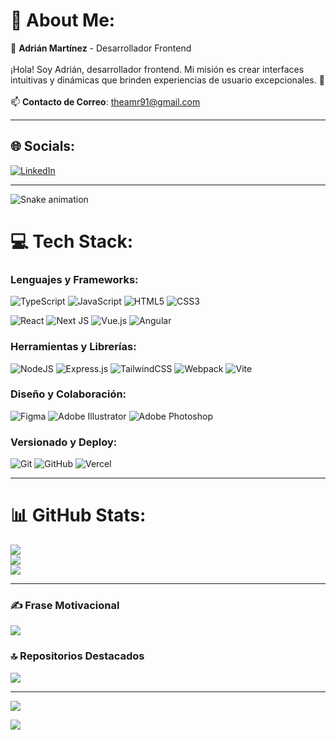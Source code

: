 # 💫 About Me:
🌟 **Adrián Martínez** - Desarrollador Frontend<br><br>¡Hola! Soy Adrián, desarrollador frontend. Mi misión es crear interfaces intuitivas y dinámicas que brinden experiencias de usuario excepcionales. 🚀<br><br>📫 **Contacto de Correo**: [theamr91@gmail.com](mailto:theamr91@gmail.com)

---

## 🌐 Socials:
[![LinkedIn](https://img.shields.io/badge/LinkedIn-%230077B5.svg?logo=linkedin&logoColor=white)](https://linkedin.com/in/adri%C3%A1n-mart%C3%ADnez-ruiz-a8b74b2b4/)

---
<img src="https://raw.githubusercontent.com/maurodesouza/maurodesouza/output/snake.svg" alt="Snake animation" />

# 💻 Tech Stack:
### Lenguajes y Frameworks:
![TypeScript](https://img.shields.io/badge/typescript-%23007ACC.svg?style=for-the-badge&logo=typescript&logoColor=white) ![JavaScript](https://img.shields.io/badge/javascript-%23323330.svg?style=for-the-badge&logo=javascript&logoColor=%23F7DF1E) ![HTML5](https://img.shields.io/badge/html5-%23E34F26.svg?style=for-the-badge&logo=html5&logoColor=white) ![CSS3](https://img.shields.io/badge/css3-%231572B6.svg?style=for-the-badge&logo=css3&logoColor=white)

![React](https://img.shields.io/badge/react-%2320232a.svg?style=for-the-badge&logo=react&logoColor=%2361DAFB) ![Next JS](https://img.shields.io/badge/Next-black?style=for-the-badge&logo=next.js&logoColor=white) ![Vue.js](https://img.shields.io/badge/vue.js-%2335495e.svg?style=for-the-badge&logo=vuedotjs&logoColor=%234FC08D) ![Angular](https://img.shields.io/badge/angular-%23DD0031.svg?style=for-the-badge&logo=angular&logoColor=white)

### Herramientas y Librerías:
![NodeJS](https://img.shields.io/badge/node.js-6DA55F?style=for-the-badge&logo=node.js&logoColor=white) ![Express.js](https://img.shields.io/badge/express.js-%23404d59.svg?style=for-the-badge&logo=express&logoColor=%2361DAFB) ![TailwindCSS](https://img.shields.io/badge/tailwindcss-%2338B2AC.svg?style=for-the-badge&logo=tailwind-css&logoColor=white) ![Webpack](https://img.shields.io/badge/webpack-%238DD6F9.svg?style=for-the-badge&logo=webpack&logoColor=black) ![Vite](https://img.shields.io/badge/vite-%23646CFF.svg?style=for-the-badge&logo=vite&logoColor=white)

### Diseño y Colaboración:
![Figma](https://img.shields.io/badge/figma-%23F24E1E.svg?style=for-the-badge&logo=figma&logoColor=white) ![Adobe Illustrator](https://img.shields.io/badge/adobe%20illustrator-%23FF9A00.svg?style=for-the-badge&logo=adobe%20illustrator&logoColor=white) ![Adobe Photoshop](https://img.shields.io/badge/adobe%20photoshop-%2331A8FF.svg?style=for-the-badge&logo=adobe%20photoshop&logoColor=white)

### Versionado y Deploy:
![Git](https://img.shields.io/badge/git-%23F05033.svg?style=for-the-badge&logo=git&logoColor=white) ![GitHub](https://img.shields.io/badge/github-%23121011.svg?style=for-the-badge&logo=github&logoColor=white) ![Vercel](https://img.shields.io/badge/vercel-%23000000.svg?style=for-the-badge&logo=vercel&logoColor=white)

---

# 📊 GitHub Stats:
![](https://github-readme-stats.vercel.app/api?username=adriandcoding&theme=dark&hide_border=false&include_all_commits=true&count_private=true)<br/>
![](https://github-readme-streak-stats.herokuapp.com/?user=adriandcoding&theme=dark&hide_border=false)<br/>
![](https://github-readme-stats.vercel.app/api/top-langs/?username=adriandcoding&theme=dark&hide_border=false&include_all_commits=true&count_private=true&layout=compact)

---

### ✍️ Frase Motivacional
![](https://quotes-github-readme.vercel.app/api?type=horizontal&theme=dark)

### 🔝 Repositorios Destacados
![](https://github-contributor-stats.vercel.app/api?username=adriandcoding&limit=5&theme=dark&combine_all_yearly_contributions=true)

---

[![](https://visitcount.itsvg.in/api?id=adriandcoding&icon=1&color=1)](https://visitcount.itsvg.in)

<!-- Proudly created with GPRM ( https://gprm.itsvg.in ) -->

[![](https://visitcount.itsvg.in/api?id=adriandcoding&icon=1&color=1)](https://visitcount.itsvg.in)

<!-- Proudly created with GPRM ( https://gprm.itsvg.in ) -->
